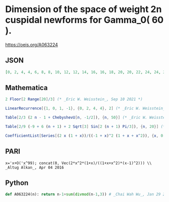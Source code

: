 # Dimension of the space of weight 2n cuspidal newforms for Gamma\_0\( 60 \)\.
https://oeis.org/A063224
## JSON
```JSON
[0, 2, 4, 4, 6, 8, 8, 10, 12, 12, 14, 16, 16, 18, 20, 20, 22, 24, 24, 26, 28, 28, 30, 32, 32, 34, 36, 36, 38, 40, 40, 42, 44, 44, 46, 48, 48, 50, 52, 52, 54, 56, 56, 58, 60, 60, 62, 64, 64, 66]
```
## Mathematica
```Mathematica
2 Floor[2 Range[20]/3] (* _Eric W. Weisstein_, Sep 10 2021 *)
```
```Mathematica
LinearRecurrence[{1, 0, 1, -1}, {0, 2, 4, 4}, 2] (* _Eric W. Weisstein_, Sep 10 2021 *)
```
```Mathematica
Table[2/3 (2 n - 1 + ChebyshevU[n, -1/2]), {n, 50}] (* _Eric W. Weisstein_, Sep 10 2021 *)
```
```Mathematica
Table[2/9 (-9 + 6 (n + 1) + 2 Sqrt[3] Sin[2 (n + 1) Pi/3]), {n, 20}] (* _Eric W. Weisstein_, Sep 10 2021 *)
```
```Mathematica
CoefficientList[Series[(2 x (1 + x))/((-1 + x)^2 (1 + x + x^2)), {x, 0, 20}], x] (* _Eric W. Weisstein_, Sep 10 2021 *)
```
## PARI
```PARI
x='x+O('x^99); concat(0, Vec(2*x^2*(1+x)/((1+x+x^2)*(x-1)^2))) \\ _Altug Alkan_, Apr 04 2016
```
## Python
```Python
def A063224(n): return n-1+sum(divmod(n-1,3)) # _Chai Wah Wu_, Jan 29 2023
```
